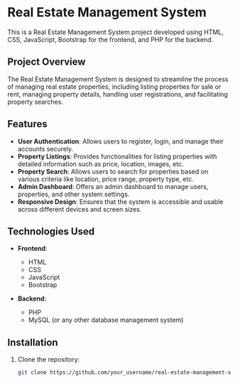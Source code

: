 # Real Estate Management System

This is a Real Estate Management System project developed using HTML, CSS, JavaScript, Bootstrap for the frontend, and PHP for the backend.

## Project Overview

The Real Estate Management System is designed to streamline the process of managing real estate properties, including listing properties for sale or rent, managing property details, handling user registrations, and facilitating property searches.

## Features

- **User Authentication**: Allows users to register, login, and manage their accounts securely.
- **Property Listings**: Provides functionalities for listing properties with detailed information such as price, location, images, etc.
- **Property Search**: Allows users to search for properties based on various criteria like location, price range, property type, etc.
- **Admin Dashboard**: Offers an admin dashboard to manage users, properties, and other system settings.
- **Responsive Design**: Ensures that the system is accessible and usable across different devices and screen sizes.

## Technologies Used

- **Frontend**:
  - HTML
  - CSS
  - JavaScript
  - Bootstrap
  
- **Backend**:
  - PHP
  - MySQL (or any other database management system)

## Installation

1. Clone the repository:
   ```bash
   git clone https://github.com/your_username/real-estate-management-system.git
